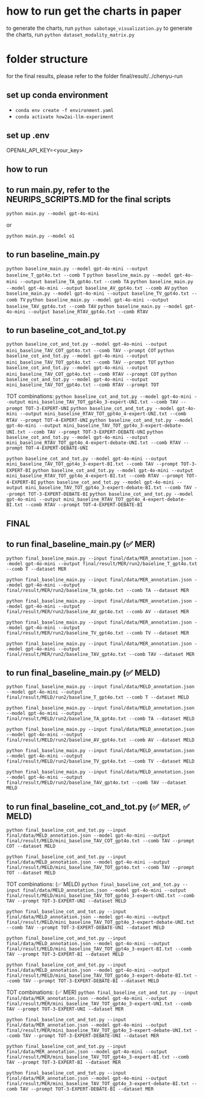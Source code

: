 # how to run get the charts in paper

to generate the charts, run `python sabotage_visualization.py`
to generate the charts, run `python dataset_modality_matrix.py`

# folder structure

for the final results, please refer to the folder final/result/../chenyu-run

## set up conda environment

- `conda env create -f environment.yaml`
- `conda activate how2ai-llm-experiment`

## set up .env

OPENAI_API_KEY=<your_key>

## how to run

## to run main.py, refer to the NEURIPS_SCRIPTS.MD for the final scripts

`python main.py --model gpt-4o-mini`

or

`python main.py --model o1`

## to run baseline_main.py

`python baseline_main.py --model gpt-4o-mini --output baseline_T_gpt4o.txt --comb T`
`python baseline_main.py --model gpt-4o-mini --output baseline_TA_gpt4o.txt --comb TA`
`python baseline_main.py --model gpt-4o-mini --output baseline_AV_gpt4o.txt --comb AV`
`python baseline_main.py --model gpt-4o-mini --output baseline_TV_gpt4o.txt --comb TV`
`python baseline_main.py --model gpt-4o-mini --output baseline_TAV_gpt4o.txt --comb TAV`
`python baseline_main.py --model gpt-4o-mini --output baseline_RTAV_gpt4o.txt --comb RTAV`

## to run baseline_cot_and_tot.py

`python baseline_cot_and_tot.py --model gpt-4o-mini --output mini_baseline_TAV_COT_gpt4o.txt --comb TAV --prompt COT`
`python baseline_cot_and_tot.py --model gpt-4o-mini --output mini_baseline_TAV_TOT_gpt4o.txt --comb TAV --prompt TOT`
`python baseline_cot_and_tot.py --model gpt-4o-mini --output mini_baseline_TAV_COT_gpt4o.txt --comb RTAV --prompt COT`
`python baseline_cot_and_tot.py --model gpt-4o-mini --output mini_baseline_TAV_TOT_gpt4o.txt --comb RTAV --prompt TOT`

TOT combinations:
`python baseline_cot_and_tot.py --model gpt-4o-mini --output mini_baseline_TAV_TOT_gpt4o_3-expert-UNI.txt --comb TAV --prompt TOT-3-EXPERT-UNI`
`python baseline_cot_and_tot.py --model gpt-4o-mini --output mini_baseline_RTAV_TOT_gpt4o_4-expert-UNI.txt --comb RTAV --prompt TOT-4-EXPERT-UNI`
`python baseline_cot_and_tot.py --model gpt-4o-mini --output mini_baseline_TAV_TOT_gpt4o_3-expert-debate-UNI.txt --comb TAV --prompt TOT-3-EXPERT-DEBATE-UNI`
`python baseline_cot_and_tot.py --model gpt-4o-mini --output mini_baseline_RTAV_TOT_gpt4o_4-expert-debate-UNI.txt --comb RTAV --prompt TOT-4-EXPERT-DEBATE-UNI`

`python baseline_cot_and_tot.py --model gpt-4o-mini --output mini_baseline_TAV_TOT_gpt4o_3-expert-BI.txt --comb TAV --prompt TOT-3-EXPERT-BI`
`python baseline_cot_and_tot.py --model gpt-4o-mini --output mini_baseline_RTAV_TOT_gpt4o_4-expert-BI.txt --comb RTAV --prompt TOT-4-EXPERT-BI`
`python baseline_cot_and_tot.py --model gpt-4o-mini --output mini_baseline_TAV_TOT_gpt4o_3-expert-debate-BI.txt --comb TAV --prompt TOT-3-EXPERT-DEBATE-BI`
`python baseline_cot_and_tot.py --model gpt-4o-mini --output mini_baseline_RTAV_TOT_gpt4o_4-expert-debate-BI.txt --comb RTAV --prompt TOT-4-EXPERT-DEBATE-BI`

## FINAL

## to run final_baseline_main.py (✅ MER)

`python final_baseline_main.py --input final/data/MER_annotation.json --model gpt-4o-mini --output final/result/MER/run2/baseline_T_gpt4o.txt --comb T --dataset MER`

`python final_baseline_main.py --input final/data/MER_annotation.json --model gpt-4o-mini --output final/result/MER/run2/baseline_TA_gpt4o.txt --comb TA --dataset MER`

`python final_baseline_main.py --input final/data/MER_annotation.json --model gpt-4o-mini --output final/result/MER/run2/baseline_AV_gpt4o.txt --comb AV --dataset MER`

`python final_baseline_main.py --input final/data/MER_annotation.json --model gpt-4o-mini --output final/result/MER/run2/baseline_TV_gpt4o.txt --comb TV --dataset MER`

`python final_baseline_main.py --input final/data/MER_annotation.json --model gpt-4o-mini --output final/result/MER/run2/baseline_TAV_gpt4o.txt --comb TAV --dataset MER`

## to run final_baseline_main.py (✅ MELD)

`python final_baseline_main.py --input final/data/MELD_annotation.json --model gpt-4o-mini --output final/result/MELD/run2/baseline_T_gpt4o.txt --comb T --dataset MELD`

`python final_baseline_main.py --input final/data/MELD_annotation.json --model gpt-4o-mini --output final/result/MELD/run2/baseline_TA_gpt4o.txt --comb TA --dataset MELD`

`python final_baseline_main.py --input final/data/MELD_annotation.json --model gpt-4o-mini --output final/result/MELD/run2/baseline_AV_gpt4o.txt --comb AV --dataset MELD`

`python final_baseline_main.py --input final/data/MELD_annotation.json --model gpt-4o-mini --output final/result/MELD/run2/baseline_TV_gpt4o.txt --comb TV --dataset MELD`

`python final_baseline_main.py --input final/data/MELD_annotation.json --model gpt-4o-mini --output final/result/MELD/run2/baseline_TAV_gpt4o.txt --comb TAV --dataset MELD`

## to run final_baseline_cot_and_tot.py (✅ MER, ✅ MELD)

`python final_baseline_cot_and_tot.py --input final/data/MELD_annotation.json --model gpt-4o-mini --output final/result/MELD/mini_baseline_TAV_COT_gpt4o.txt --comb TAV --prompt COT --dataset MELD`

`python final_baseline_cot_and_tot.py --input final/data/MELD_annotation.json --model gpt-4o-mini --output final/result/MELD/mini_baseline_TAV_TOT_gpt4o.txt --comb TAV --prompt TOT --dataset MELD`

TOT combinations: (✅ MELD)
`python final_baseline_cot_and_tot.py --input final/data/MELD_annotation.json --model gpt-4o-mini --output final/result/MELD/mini_baseline_TAV_TOT_gpt4o_3-expert-UNI.txt --comb TAV --prompt TOT-3-EXPERT-UNI --dataset MELD`

`python final_baseline_cot_and_tot.py --input final/data/MELD_annotation.json --model gpt-4o-mini --output final/result/MELD/mini_baseline_TAV_TOT_gpt4o_3-expert-debate-UNI.txt --comb TAV --prompt TOT-3-EXPERT-DEBATE-UNI --dataset MELD`

`python final_baseline_cot_and_tot.py --input final/data/MELD_annotation.json --model gpt-4o-mini --output final/result/MELD/mini_baseline_TAV_TOT_gpt4o_3-expert-BI.txt --comb TAV --prompt TOT-3-EXPERT-BI --dataset MELD`

`python final_baseline_cot_and_tot.py --input final/data/MELD_annotation.json --model gpt-4o-mini --output final/result/MELD/mini_baseline_TAV_TOT_gpt4o_3-expert-debate-BI.txt --comb TAV --prompt TOT-3-EXPERT-DEBATE-BI --dataset MELD`

TOT combinations: (✅ MER)
`python final_baseline_cot_and_tot.py --input final/data/MER_annotation.json --model gpt-4o-mini --output final/result/MER/mini_baseline_TAV_TOT_gpt4o_3-expert-UNI.txt --comb TAV --prompt TOT-3-EXPERT-UNI --dataset MER`

`python final_baseline_cot_and_tot.py --input final/data/MER_annotation.json --model gpt-4o-mini --output final/result/MER/mini_baseline_TAV_TOT_gpt4o_3-expert-debate-UNI.txt --comb TAV --prompt TOT-3-EXPERT-DEBATE-UNI --dataset MER`

`python final_baseline_cot_and_tot.py --input final/data/MER_annotation.json --model gpt-4o-mini --output final/result/MER/mini_baseline_TAV_TOT_gpt4o_3-expert-BI.txt --comb TAV --prompt TOT-3-EXPERT-BI --dataset MER`

`python final_baseline_cot_and_tot.py --input final/data/MER_annotation.json --model gpt-4o-mini --output final/result/MER/mini_baseline_TAV_TOT_gpt4o_3-expert-debate-BI.txt --comb TAV --prompt TOT-3-EXPERT-DEBATE-BI --dataset MER`
